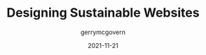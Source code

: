 ---
author: gerrymcgovern
date: 2021-11-21
permalink: false
tags:
  - sustainability
  - performance
target_url: https://gerrymcgovern.com/designing-sustainable-websites/
title: Designing Sustainable Websites
---